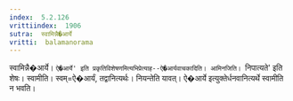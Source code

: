 ```yaml
---
index:  5.2.126
vrittiindex:  1906
sutra:  स्वामिन्नै�आर्ये
vritti:  balamanorama 
---
```


स्वामिन्नै�आर्ये। `ऐ�आर्ये' इति प्रकृतिविशेषणमित्यभिप्रेत्याह--ऐ�आर्यवाचकादिति। आमिनजिति। `निपात्यते' इति शेषः। स्वामीति। स्वम्=ऐ�आर्यं, तद्वानित्यर्थः। नियन्तेति यावत्। ऐ�आर्ये इत्युक्तेर्धनवानित्यर्थे स्वामीति न भवति। 

